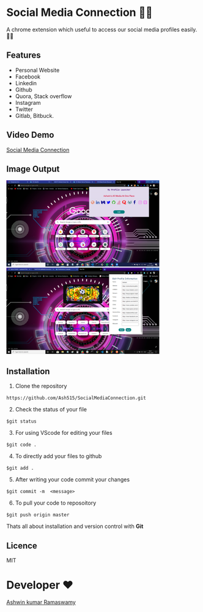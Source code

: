 # Social Media Connection 👨‍💻

A chrome extension which useful to access our social media profiles easily.🤟📱

## Features 
- Personal Website
- Facebook
- Linkedin
- Github
- Quora, Stack overflow
- Instagram
- Twitter
- Gitlab, Bitbuck.

## Video Demo
[Social Media Connection](https://www.youtube.com/watch?v=_kaKUzQTMuY&t=54s)

## Image Output

<img src="SocialMediaLauncher.png" width=400px>      <img src="Output.png" width=400px>


## Installation 
1. Clone the repository 
```
https://github.com/Ash515/SocialMediaConnection.git
```
2. Check the status of your file 
```
$git status
```
3. For using VScode for editing your files 
```
$git code .
```
4. To directly add your files to github
```
$git add .
```
5. After writing your code commit your changes 
```
$git commit -m  <message>
```
6. To pull your code to reposoitory
```
$git push origin master
```
Thats all about installation and version control with **Git**

## Licence
MIT

# Developer ❤
[Ashwin kumar Ramaswamy](https://github.com/Ash515)



